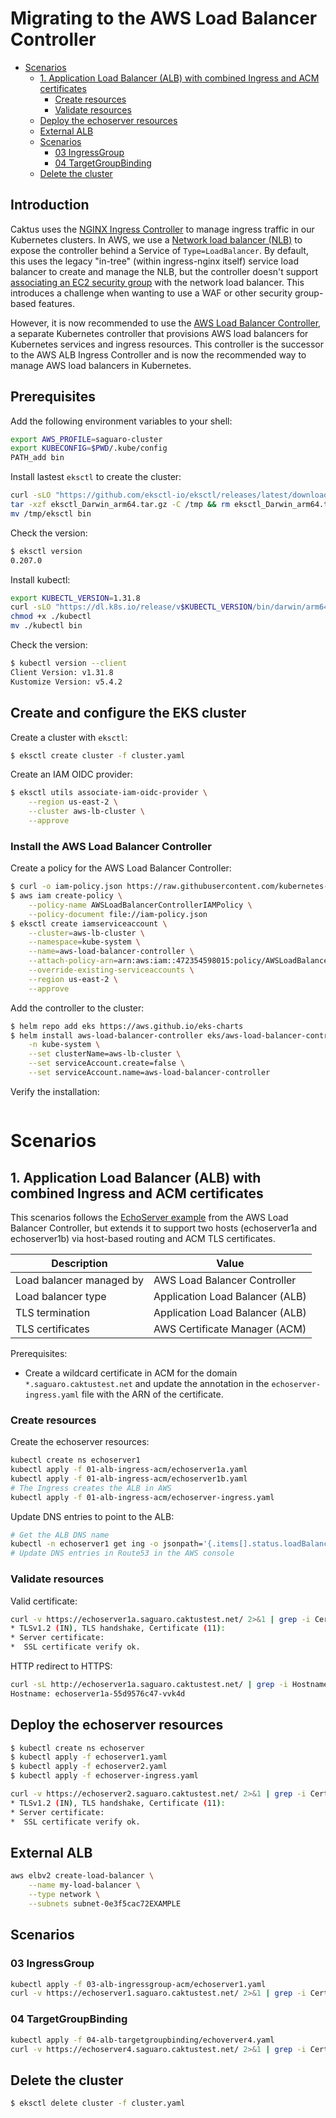 <!-- omit in toc -->
# Migrating to the AWS Load Balancer Controller

- [Scenarios](#scenarios)
  - [1. Application Load Balancer (ALB) with combined Ingress and ACM certificates](#1-application-load-balancer-alb-with-combined-ingress-and-acm-certificates)
    - [Create resources](#create-resources)
    - [Validate resources](#validate-resources)
  - [Deploy the echoserver resources](#deploy-the-echoserver-resources)
  - [External ALB](#external-alb)
  - [Scenarios](#scenarios-1)
    - [03 IngressGroup](#03-ingressgroup)
    - [04 TargetGroupBinding](#04-targetgroupbinding)
  - [Delete the cluster](#delete-the-cluster)


## Introduction

Caktus uses the [NGINX Ingress
Controller](https://github.com/kubernetes/ingress-nginx) to manage ingress
traffic in our Kubernetes clusters. In AWS, we use a [Network load balancer
(NLB)](https://docs.aws.amazon.com/elasticloadbalancing/latest/network/introduction.html)
to expose the controller behind a Service of ``Type=LoadBalancer``. By default,
this uses the legacy "in-tree" (within ingress-nginx itself) service load
balancer to create and manage the NLB, but the controller doesn't support
[associating an EC2 security
group](https://github.com/kubernetes/ingress-nginx/issues/10302#issuecomment-1686282013)
with the network load balancer. This introduces a challenge when wanting to use
a WAF or other security group-based features.

However, it is now recommended to use the [AWS Load Balancer
Controller](https://kubernetes-sigs.github.io/aws-load-balancer-controller/latest/), a separate
Kubernetes controller that provisions AWS load balancers for Kubernetes services
and ingress resources. This controller is the successor to the AWS ALB Ingress
Controller and is now the recommended way to manage AWS load balancers in
Kubernetes.

## Prerequisites

Add the following environment variables to your shell:

```sh
export AWS_PROFILE=saguaro-cluster
export KUBECONFIG=$PWD/.kube/config
PATH_add bin
```

Install lastest `eksctl` to create the cluster:

```sh
curl -sLO "https://github.com/eksctl-io/eksctl/releases/latest/download/eksctl_Darwin_arm64.tar.gz"
tar -xzf eksctl_Darwin_arm64.tar.gz -C /tmp && rm eksctl_Darwin_arm64.tar.gz
mv /tmp/eksctl bin
```

Check the version:

```sh
$ eksctl version
0.207.0
```

Install kubectl:

```sh
export KUBECTL_VERSION=1.31.8
curl -sLO "https://dl.k8s.io/release/v$KUBECTL_VERSION/bin/darwin/arm64/kubectl"
chmod +x ./kubectl
mv ./kubectl bin
```

Check the version:

```sh
$ kubectl version --client
Client Version: v1.31.8
Kustomize Version: v5.4.2
```

## Create and configure the EKS cluster

Create a cluster with `eksctl`:

```sh
$ eksctl create cluster -f cluster.yaml
```

Create an IAM OIDC provider:

```sh
$ eksctl utils associate-iam-oidc-provider \
    --region us-east-2 \
    --cluster aws-lb-cluster \
    --approve
```

### Install the AWS Load Balancer Controller

Create a policy for the AWS Load Balancer Controller:

```sh
$ curl -o iam-policy.json https://raw.githubusercontent.com/kubernetes-sigs/aws-load-balancer-controller/v2.13.0/docs/install/iam_policy.json
$ aws iam create-policy \
    --policy-name AWSLoadBalancerControllerIAMPolicy \
    --policy-document file://iam-policy.json
$ eksctl create iamserviceaccount \
    --cluster=aws-lb-cluster \
    --namespace=kube-system \
    --name=aws-load-balancer-controller \
    --attach-policy-arn=arn:aws:iam::472354598015:policy/AWSLoadBalancerControllerIAMPolicy \
    --override-existing-serviceaccounts \
    --region us-east-2 \
    --approve
```

Add the controller to the cluster:

```sh
$ helm repo add eks https://aws.github.io/eks-charts
$ helm install aws-load-balancer-controller eks/aws-load-balancer-controller \
    -n kube-system \
    --set clusterName=aws-lb-cluster \
    --set serviceAccount.create=false \
    --set serviceAccount.name=aws-load-balancer-controller
```

Verify the installation:

```sh
```

# Scenarios

## 1. Application Load Balancer (ALB) with combined Ingress and ACM certificates

This scenarios follows the [EchoServer
example](https://kubernetes-sigs.github.io/aws-load-balancer-controller/latest/examples/echo_server/)
from the AWS Load Balancer Controller, but extends it to support two hosts
(echoserver1a and echoserver1b) via host-based routing and ACM TLS certificates.

| Description                   | Value                            |
| ----------------------------- | -------------------------------- |
| Load balancer managed by      | AWS Load Balancer Controller     |
| Load balancer type            | Application Load Balancer (ALB)  |
| TLS termination               | Application Load Balancer (ALB)  |
| TLS certificates              | AWS Certificate Manager (ACM)    |

Prerequisites:
* Create a wildcard certificate in ACM for the domain `*.saguaro.caktustest.net`
  and update the annotation in the `echoserver-ingress.yaml` file with the ARN
  of the certificate.

### Create resources

Create the echoserver resources:

```sh
kubectl create ns echoserver1
kubectl apply -f 01-alb-ingress-acm/echoserver1a.yaml
kubectl apply -f 01-alb-ingress-acm/echoserver1b.yaml
# The Ingress creates the ALB in AWS
kubectl apply -f 01-alb-ingress-acm/echoserver-ingress.yaml
```

Update DNS entries to point to the ALB:

```sh
# Get the ALB DNS name
kubectl -n echoserver1 get ing -o jsonpath='{.items[].status.loadBalancer.ingress[].hostname}'
# Update DNS entries in Route53 in the AWS console
```

### Validate resources

Valid certificate:

```sh
curl -v https://echoserver1a.saguaro.caktustest.net/ 2>&1 | grep -i Certificate
* TLSv1.2 (IN), TLS handshake, Certificate (11):
* Server certificate:
*  SSL certificate verify ok.
```

HTTP redirect to HTTPS:

```sh
curl -sL http://echoserver1a.saguaro.caktustest.net/ | grep -i Hostname
Hostname: echoserver1a-55d9576c47-vvk4d
```

## Deploy the echoserver resources

```sh
$ kubectl create ns echoserver
$ kubectl apply -f echoserver1.yaml
$ kubectl apply -f echoserver2.yaml
$ kubectl apply -f echoserver-ingress.yaml
```

```sh
curl -v https://echoserver2.saguaro.caktustest.net/ 2>&1 | grep -i Certificate
* TLSv1.2 (IN), TLS handshake, Certificate (11):
* Server certificate:
*  SSL certificate verify ok.
```

## External ALB

```sh
aws elbv2 create-load-balancer \
    --name my-load-balancer \
    --type network \
    --subnets subnet-0e3f5cac72EXAMPLE
```


## Scenarios

### 03 IngressGroup

```sh
kubectl apply -f 03-alb-ingressgroup-acm/echoserver1.yaml
curl -v https://echoserver1.saguaro.caktustest.net/ 2>&1 | grep -i Certificate
```

### 04 TargetGroupBinding

```sh
kubectl apply -f 04-alb-targetgroupbinding/echoverver4.yaml
curl -v https://echoserver4.saguaro.caktustest.net/ 2>&1 | grep -i Certificate
```

## Delete the cluster

```sh
$ eksctl delete cluster -f cluster.yaml
```
